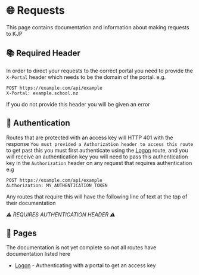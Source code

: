 # 🌐 Requests

This page contains documentation and information about making requests to KJP

## 📚 Required Header

In order to direct your requests to the correct portal you need to provide the ``X-Portal`` header which needs to be the
domain of the portal. e.g.

```http request
POST https://example.com/api/example
X-Portal: example.school.nz
```

If you do not provide this header you will be given an error

## 🔐 Authentication

Routes that are protected with an access key will HTTP 401 with the response
`You must provided a Authorization header to access this route` to get past this you must first authenticate using
the [Logon](Logon.md) route, and you will receive an authentication key you will need to pass this authentication key in
the
``Authorization`` header on any request that requires authentication e.g

```http request
POST https://example.com/api/example
Authorization: MY_AUTHENTICATION_TOKEN 
```

Any routes that require this will have the following line of text at the top of their documentation

*⚠️ REQUIRES AUTHENTICATION HEADER ⚠️*

## 📜 Pages

The documentation is not yet complete so not all routes have documentation listed here

- [Logon](Logon.md) - Authenticating with a portal to get an access key
